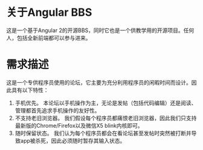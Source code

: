 # 关于Angular BBS

这是一个基于Angular 2的开源BBS，同时它也是一个供教学用的开源项目。任何人，包括全新前端都可以参与进来。

# 需求描述

这是一个专供程序员使用的论坛，它主要为充分利用程序员的闲暇时间而设计。因此具有以下特性：

1. 手机优先。
    本论坛以手机操作为主，无论是发帖（包括代码编辑）还是阅读、管理都首先追求手机操作的友好性。
1. 不支持老旧浏览器。
    我们假设每个程序员都痛恨老旧浏览器，因此我们只支持最新版的Chrome/Firefox以及微信X5 blink内核即可。
1. 随时保留状态。
    我们认为每个程序员都会在看论坛甚至发帖时突然被打断并导致app被杀死，因此必须随时暂存其输入状态。
    
